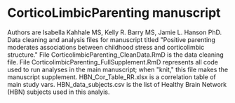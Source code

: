 # CorticoLimbicParenting manuscript
Authors are Isabella Kahhale MS, Kelly R. Barry MS, Jamie L. Hanson PhD.
Data cleaning and analysis files for manuscript titled "Positive parenting moderates associations between childhood stress and corticolimbic structure." 
File CorticolimbicParenting_CleanData.RmD is the data cleaning file.
File CorticolimbicParenting_FullSupplement.RmD represents all code used to run analyses in the main manuscript; when "knit," this file makes the manuscript supplement.
HBN_Cor_Table_RR.xlsx is a correlation table of main study vars.
HBN_data_subjects.csv is the list of Healthy Brain Network (HBN) subjects used in this analyis.
